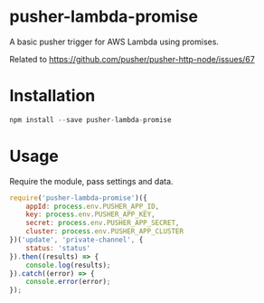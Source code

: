 # pusher-lambda-promise
A basic pusher trigger for AWS Lambda using promises.

Related to https://github.com/pusher/pusher-http-node/issues/67

# Installation

```javascript
npm install --save pusher-lambda-promise
```


# Usage
Require the module, pass settings and data.

```javascript
require('pusher-lambda-promise')({
    appId: process.env.PUSHER_APP_ID,
    key: process.env.PUSHER_APP_KEY,
    secret: process.env.PUSHER_APP_SECRET,
    cluster: process.env.PUSHER_APP_CLUSTER
})('update', 'private-channel', {
    status: 'status'
}).then((results) => {
    console.log(results);
}).catch((error) => {
    console.error(error);
});
```
